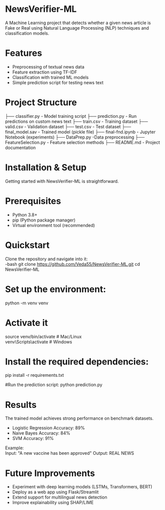 # NewsVerifier-ML

A Machine Learning project that detects whether a given news article is Fake or Real using Natural Language Processing (NLP) techniques and classification models.



# Features
- Preprocessing of textual news data  
- Feature extraction using TF-IDF  
- Classification with trained ML models  
- Simple prediction script for testing news text  

# Project Structure
├── classifier.py - Model training script
├── prediction.py  - Run predictions on custom news text
├── train.csv  - Training dataset
├── valid.csv  - Validation dataset
├── test.csv  - Test dataset
├── final_model.sav  - Trained model (pickle file)
├── final-fnd.ipynb  - Jupyter Notebook (experiments)
├── DataPrep.py  -Data preprocessing
├── FeatureSelection.py  - Feature selection methods
├── README.md  - Project documentation


#  Installation & Setup  
Getting started with NewsVerifier-ML is straightforward.  

# Prerequisites  
- Python 3.8+  
- pip (Python package manager)  
- Virtual environment tool (recommended)  

# Quickstart  
Clone the repository and navigate into it:  
-bash
 git clone https://github.com/Veda55/NewsVerifier-ML.git
 cd NewsVerifier-ML

# Set up the environment:
 python -m venv venv

# Activate it
source venv/bin/activate     # Mac/Linux  
venv\Scripts\activate        # Windows

# Install the required dependencies:
  pip install -r requirements.txt

#Run the prediction script:
  python prediction.py

# Results  
The trained model achieves strong performance on benchmark datasets.  
- Logistic Regression Accuracy: 89%
- Naive Bayes Accuracy: 84% 
- SVM Accuracy: 91%

Example:  
  Input: "A new vaccine has been approved"
  Output:  REAL NEWS

# Future Improvements  
- Experiment with deep learning models (LSTMs, Transformers, BERT)  
- Deploy as a web app using Flask/Streamlit  
- Extend support for multilingual news detection  
- Improve explainability using SHAP/LIME  



